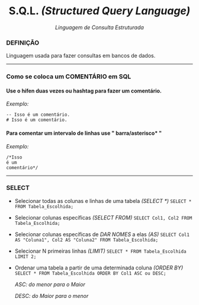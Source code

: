 <h1 align="center"> S.Q.L. <i>(Structured Query Language)</i> </h1>
<p align="center"><i> Linguagem de Consulta Estruturada </i></p>
<h3>DEFINIÇÃO</h3>
<p>Linguagem usada para fazer consultas em bancos de dados.</p>
<hr>
<h3> Como se coloca um COMENTÁRIO em SQL </h3>
<h4> Use o hífen duas vezes ou hashtag para fazer um comentário. </h4>

*Exemplo:*
```
-- Isso é um comentário.
# Isso é um comentário.
```

<h4> Para comentar um intervalo de linhas use " barra/asterisco* " </h4>

*Exemplo:*
```
/*Isso
é um
comentário*/
```
<hr>

<h3> SELECT </h3>

- Selecionar todas as colunas e linhas de uma tabela _(SELECT *)_
`SELECT * FROM Tabela_Escolhida;`

- Selecionar colunas específicas _(SELECT FROM)_
`SELECT Col1, Col2 FROM Tabela_Escolhida;`

- Selecionar colunas específicas de _DAR NOMES_ a elas _(AS)_
`SELECT Col1 AS "Coluna1", Col2 AS "Coluna2" FROM Tabela_Escolhida;`

- Selecionar N primeiras linhas _(LIMIT)_
`SELECT * FROM Tabela_Escolhida LIMIT 2;`

- Ordenar uma tabela a partir de uma determinada coluna _(ORDER BY)_
`SELECT * FROM Tabela_Escolhida ORDER BY Col1 ASC ou DESC;`

  _ASC: do menor para o Maior_

  _DESC: do Maior para o menor_

